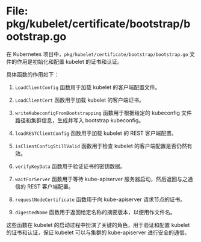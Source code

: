 # File: pkg/kubelet/certificate/bootstrap/bootstrap.go

在 Kubernetes 项目中，`pkg/kubelet/certificate/bootstrap/bootstrap.go` 文件的作用是初始化和配置 kubelet 的证书和认证。

具体函数的作用如下：

1. `LoadClientConfig` 函数用于加载 kubelet 的客户端配置文件。

2. `LoadClientCert` 函数用于加载 kubelet 的客户端证书。

3. `writeKubeconfigFromBootstrapping` 函数用于根据给定的 kubeconfig 文件路径和集群信息，生成并写入 bootstrap kubeconfig。

4. `loadRESTClientConfig` 函数用于加载 kubelet 的 REST 客户端配置。

5. `isClientConfigStillValid` 函数用于检查 kubelet 的客户端配置是否仍然有效。

6. `verifyKeyData` 函数用于验证证书的密钥数据。

7. `waitForServer` 函数用于等待 kube-apiserver 服务器启动，然后返回与之通信的 REST 客户端配置。

8. `requestNodeCertificate` 函数用于向 kube-apiserver 请求节点的证书。

9. `digestedName` 函数用于返回给定名称的摘要版本，以便用作文件名。

这些函数在 kubelet 的启动过程中扮演了关键的角色，用于验证和配置 kubelet 的证书和认证，保证 kubelet 可以与集群的 kube-apiserver 进行安全的通信。

